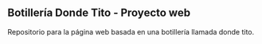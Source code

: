 ## Botillería Donde Tito - Proyecto web

Repositorio para la página web basada en una botillería llamada donde tito.
